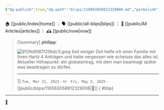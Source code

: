 ```yaml
---
{"dg-publish":true,"dg-path":"blips/110063058912329008.md","permalink":"/blips/110063058912329008/","title":"philipp on mastodon @ 2023-03-21"}
---
```



<div class="transclusion internal-embed is-loaded"><div class="markdown-embed">




🏠 [[public/Index\|home]]  ⋮ 🗣️ [[public/all-blips\|blips]] ⋮  📝 [[public/All Articles\|articles]]  ⋮ 🕰️ [[public/now\|now]]


</div></div>


> [!summary] **philipp**:
>
> ![912fe9087f20bdc5.jpeg](/img/user/attachments/912fe9087f20bdc5.jpeg)
> Seit einiger Zeit helfe ich einer Familie mit ihren Hartz 4 Anträgen und hatte vergessen wie scheisse das alles ist. Aktueller Höhepunkt: ein globalantrag, mit dem man beantragt später was beantragen zu dürfen.
> - - -
>
> 🗓️ <code>Tue, Mar 21, 2023</code>  · ✏️ <code> Fri, May 2, 2025</code>  · [[public/blips/110063058912329008\|🔗]]
{ #blip}


- - -

 👾
